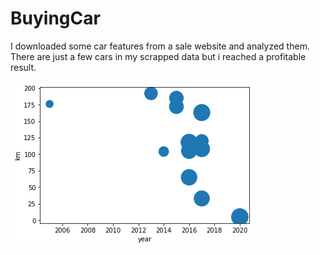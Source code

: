# BuyingCar

I downloaded some car features from a sale website and analyzed them. There are just a few cars in my scrapped data but i reached a profitable result.

![cheapest passat](https://github.com/ksknysn/BuyingCar/blob/main/passatGraph.png)
